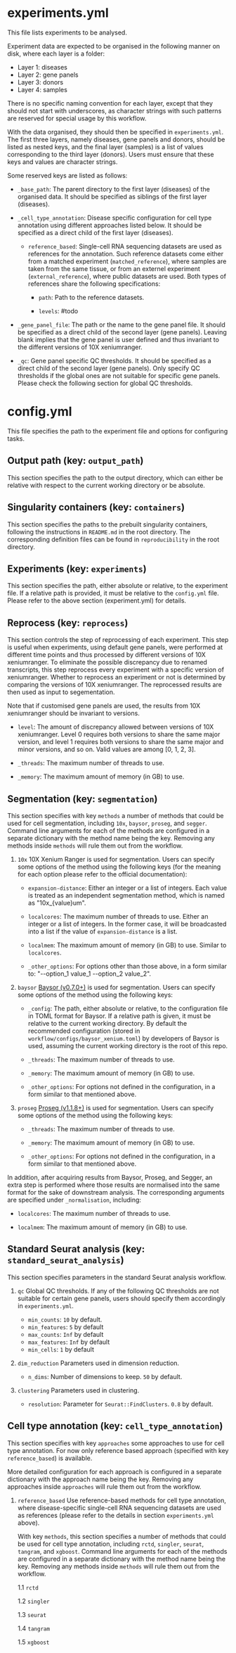# experiments.yml

This file lists experiments to be analysed.

Experiment data are expected to be organised in the following manner on disk, where each layer is a folder:

- Layer 1: diseases
- Layer 2: gene panels
- Layer 3: donors
- Layer 4: samples

There is no specific naming convention for each layer, except that they should not start with underscores, as character strings with such patterns are reserved for special usage by this workflow.

With the data organised, they should then be specified in `experiments.yml`. The first three layers, namely diseases, gene panels and donors, should be listed as nested keys, and the final layer (samples) is a list of values corresponding to the third layer (donors). Users must ensure that these keys and values are character strings.

Some reserved keys are listed as follows:

- `_base_path`: The parent directory to the first layer (diseases) of the organised data. It should be specified as siblings of the first layer (diseases).

- `_cell_type_annotation`: Disease specific configuration for cell type annotation using different approaches listed below. It should be specified as a direct child of the first layer (diseases).

  - `reference_based`: Single-cell RNA sequencing datasets are used as references for the annotation. Such reference datasets come either from a matched experiment (`matched_reference`), where samples are taken from the same tissue, or from an externel experiment (`external_reference`), where public datasets are used. Both types of references share the following specifications:

    - `path`: Path to the reference datasets.

    - `levels`: #todo

- `_gene_panel_file`: The path or the name to the gene panel file. It should be specified as a direct child of the second layer (gene panels). Leaving blank implies that the gene panel is user defined and thus invariant to the different versions of 10X xeniumranger.

- `_qc`: Gene panel specific QC thresholds. It should be specified as a direct child of the second layer (gene panels). Only specify QC thresholds if the global ones are not suitable for specific gene panels. Please check the following section for global QC thresholds.

# config.yml

This file specifies the path to the experiment file and options for configuring tasks.

## Output path (key: `output_path`)

This section specifies the path to the output directory, which can either be relative with respect to the current working directory or be absolute.

## Singularity containers (key: `containers`)

This section specifies the paths to the prebuilt singularity containers, following the instructions in `README.md` in the root directory. The corresponding definition files can be found in `reproducibility` in the root directory.

## Experiments (key: `experiments`)

This section specifies the path, either absolute or relative, to the experiment file. If a relative path is provided, it must be relative to the `config.yml` file. Please refer to the above section (experiment.yml) for details.

## Reprocess (key: `reprocess`)

This section controls the step of reprocessing of each experiment. This step is useful when experiments, using default gene panels, were performed at different time points and thus processed by different versions of 10X xeniumranger. To eliminate the possible discrepancy due to renamed transcripts, this step reprocess every experiment with a specific version of xeniumranger. Whether to reprocess an experiment or not is determined by comparing the versions of 10X xeniumranger. The reprocessed results are then used as input to segementation.

Note that if customised gene panels are used, the results from 10X xeniumranger should be invariant to versions.

- `level`: The amount of discrepancy allowed between versions of 10X xeniumranger. Level 0 requires both versions to share the same major version, and level 1 requires both versions to share the same major and minor versions, and so on. Valid values are among [0, 1, 2, 3].

- `_threads`: The maximum number of threads to use.

- `_memory`: The maximum amount of memory (in GB) to use.

## Segmentation (key: `segmentation`)

This section specifies with key `methods` a number of methods that could be used for cell segmentation, including `10x`, `baysor`, `proseg`, and `segger`. Command line arguments for each of the methods are configured in a separate dictionary with the method name being the key. Removing any methods inside `methods` will rule them out from the workflow.

1. `10x`
   10X Xenium Ranger is used for segmentation. Users can specify some options of the method using the following keys (for the meaning for each option please refer to the official documentation):

   - `expansion-distance`: Either an integer or a list of integers. Each value is treated as an independent segmentation method, which is named as "10x\_{value}um".

   - `localcores`: The maximum number of threads to use. Either an integer or a list of integers. In the former case, it will be broadcasted into a list if the value of `expansion-distance` is a list.

   - `localmem`: The maximum amount of memory (in GB) to use. Similar to `localcores`.

   - `_other_options`: For options other than those above, in a form similar to: "--option_1 value_1 --option_2 value_2".

2. `baysor`
   [Baysor (v0.7.0+)](https://github.com/kharchenkolab/Baysor) is used for segmentation. Users can specify some options of the method using the following keys:

   - `_config`: The path, either absolute or relative, to the configuration file in TOML format for Baysor. If a relative path is given, it must be relative to the current working directory. By default the recommended configuration (stored in `workflow/configs/baysor_xenium.toml`) by developers of Baysor is used, assuming the current working directory is the root of this repo.

   - `_threads`: The maximum number of threads to use.

   - `_memory`: The maximum amount of memory (in GB) to use.

   - `_other_options`: For options not defined in the configuration, in a form similar to that mentioned above.

3. `proseg`
   [Proseg (v1.1.8+)](https://github.com/dcjones/proseg) is used for segmentation. Users can specify some options of the method using the following keys:

   - `_threads`: The maximum number of threads to use.

   - `_memory`: The maximum amount of memory (in GB) to use.

   - `_other_options`: For options not defined in the configuration, in a form similar to that mentioned above.

In addition, after acquiring results from Baysor, Proseg, and Segger, an extra step is performed where those results are normalised into the same format for the sake of downstream analysis. The corresponding arguments are specified under `_normalisation`, including:

- `localcores`: The maximum number of threads to use.

- `localmem`: The maximum amount of memory (in GB) to use.

## Standard Seurat analysis (key: `standard_seurat_analysis`)

This section specifies parameters in the standard Seurat analysis workflow.

1. `qc`
   Global QC thresholds. If any of the following QC thresholds are not suitable for certain gene panels, users should specify them accordingly in `experiments.yml`.

   - `min_counts`: `10` by default.
   - `min_features`: `5` by default
   - `max_counts`: `Inf` by default
   - `max_features`: `Inf` by default
   - `min_cells`: `1` by default

2. `dim_reduction`
   Parameters used in dimension reduction.

   - `n_dims`: Number of dimensions to keep. `50` by default.

3. `clustering`
   Parameters used in clustering.

   - `resolution`: Parameter for `Seurat::FindClusters`. `0.8` by default.

## Cell type annotation (key: `cell_type_annotation`)

This section specifies with key `approaches` some approaches to use for cell type annotation. For now only reference based approach (specified with key `reference_based`) is available.

More detailed configuration for each approach is configured in a separate dictionary with the approach name being the key. Removing any approaches inside `approaches` will rule them out from the workflow.

1. `reference_based`
   Use reference-based methods for cell type annotation, where disease-specific single-cell RNA sequencing datasets are used as references (please refer to the details in section `experiments.yml` above).

   With key `methods`, this section specifies a number of methods that could be used for cell type annotation, including `rctd`, `singler`, `seurat`, `tangram`, and `xgboost`. Command line arguments for each of the methods are configured in a separate dictionary with the method name being the key. Removing any methods inside `methods` will rule them out from the workflow.

   1.1 `rctd`

   1.2 `singler`

   1.3 `seurat`

   1.4 `tangram`

   1.5 `xgboost`
